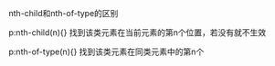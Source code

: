 nth-child和nth-of-type的区别

p:nth-child(n){}
找到该类元素在当前元素的第n个位置，若没有就不生效

p:nth-of-type(n){}
找到该类元素在同类元素中的第n个
